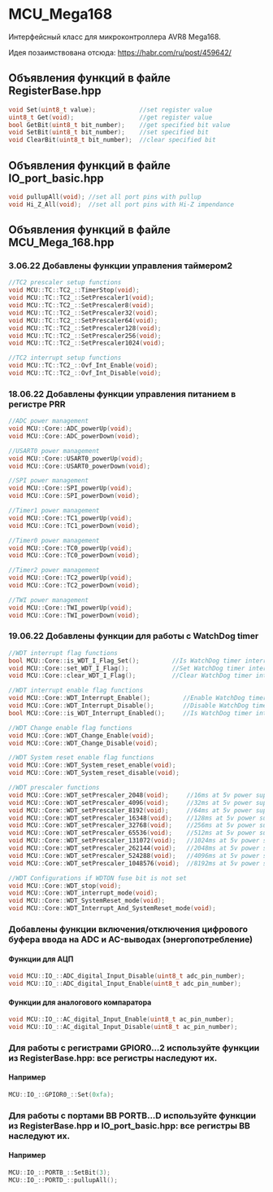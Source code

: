 # MCU_Mega168
Интерфейсный класс для микроконтроллера AVR8 Mega168.

Идея позаимствована отсюда: https://habr.com/ru/post/459642/

## Объявления функций в файле RegisterBase.hpp
```C++
void Set(uint8_t value);            //set register value
uint8_t Get(void);                  //get register value
bool GetBit(uint8_t bit_number);    //get specified bit value
void SetBit(uint8_t bit_number);    //set specified bit
void ClearBit(uint8_t bit_number);  //clear specified bit
```
## Объявления функций в файле IO_port_basic.hpp
```C++
void pullupAll(void); //set all port pins with pullup
void Hi_Z_All(void);  //set all port pins with Hi-Z impendance
```
## Объявления функций в файле MCU_Mega_168.hpp
### 3.06.22 Добавлены функции управления таймером2
```C++
//TC2 prescaler setup functions
void MCU::TC::TC2_::TimerStop(void);
void MCU::TC::TC2_::SetPrescaler1(void);
void MCU::TC::TC2_::SetPrescaler8(void);
void MCU::TC::TC2_::SetPrescaler32(void);
void MCU::TC::TC2_::SetPrescaler64(void);
void MCU::TC::TC2_::SetPrescaler128(void);
void MCU::TC::TC2_::SetPrescaler256(void);
void MCU::TC::TC2_::SetPrescaler1024(void);

//TC2 interrupt setup functions
void MCU::TC::TC2_::Ovf_Int_Enable(void);
void MCU::TC::TC2_::Ovf_Int_Disable(void);

```

### 18.06.22 Добавлены функции управления питанием в регистре PRR
```C++
//ADC power management
void MCU::Core::ADC_powerUp(void);
void MCU::Core::ADC_powerDown(void);

//USART0 power management
void MCU::Core::USART0_powerUp(void);
void MCU::Core::USART0_powerDown(void);

//SPI power management
void MCU::Core::SPI_powerUp(void);
void MCU::Core::SPI_powerDown(void);

//Timer1 power management
void MCU::Core::TC1_powerUp(void);
void MCU::Core::TC1_powerDown(void);

//Timer0 power management
void MCU::Core::TC0_powerUp(void);
void MCU::Core::TC0_powerDown(void);

//Timer2 power management
void MCU::Core::TC2_powerUp(void);
void MCU::Core::TC2_powerDown(void);

//TWI power management
void MCU::Core::TWI_powerUp(void);
void MCU::Core::TWI_powerDown(void);
```
### 19.06.22 Добавлены функции для работы с WatchDog timer
```C++
//WDT interrupt flag functions
bool MCU::Core::is_WDT_I_Flag_Set();         //Is WatchDog timer interrupt flag set?
void MCU::Core::set_WDT_I_Flag();            //Set WatchDog timer interrupt flag
void MCU::Core::clear_WDT_I_Flag();          //Clear WatchDog timer interrupt flag

//WDT interrupt enable flag functions
void MCU::Core::WDT_Interrupt_Enable();         //Enable WatchDog timer interrupt
void MCU::Core::WDT_Interrupt_Disable();        //Disable WatchDog timer interrupt
bool MCU::Core::is_WDT_Interrupt_Enabled();     //Is WatchDog timer interrupt enabled?

//WDT Change enable flag functions
void MCU::Core::WDT_Change_Enable(void);
void MCU::Core::WDT_Change_Disable(void);

//WDT System reset enable flag functions
void MCU::Core::WDT_System_reset_enable(void);
void MCU::Core::WDT_System_reset_disable(void);

//WDT prescaler functions
void MCU::Core::WDT_setPrescaler_2048(void);     //16ms at 5v power supply
void MCU::Core::WDT_setPrescaler_4096(void);     //32ms at 5v power supply
void MCU::Core::WDT_setPrescaler_8192(void);     //64ms at 5v power supply
void MCU::Core::WDT_setPrescaler_16348(void);    //128ms at 5v power supply
void MCU::Core::WDT_setPrescaler_32768(void);    //256ms at 5v power supply
void MCU::Core::WDT_setPrescaler_65536(void);    //512ms at 5v power supply
void MCU::Core::WDT_setPrescaler_131072(void);   //1024ms at 5v power supply
void MCU::Core::WDT_setPrescaler_262144(void);   //2048ms at 5v power supply
void MCU::Core::WDT_setPrescaler_524288(void);   //4096ms at 5v power supply
void MCU::Core::WDT_setPrescaler_1048576(void);  //8192ms at 5v power supply

//WDT Configurations if WDTON fuse bit is not set
void MCU::Core::WDT_stop(void);
void MCU::Core::WDT_interrupt_mode(void);
void MCU::Core::WDT_SystemReset_mode(void);
void MCU::Core::WDT_Interrupt_And_SystemReset_mode(void);
```
### Добавлены функции включения/отключения цифрового буфера ввода на ADC и AC-выводах (энергопотребление)
#### Функции для АЦП
```C++
void MCU::IO_::ADC_digital_Input_Disable(uint8_t adc_pin_number);
void MCU::IO_::ADC_digital_Input_Enable(uint8_t adc_pin_number);
```
#### Функции для аналогового компаратора
```C++
void MCU::IO_::AC_digital_Input_Enable(uint8_t ac_pin_number);
void MCU::IO_::AC_digital_Input_Disable(uint8_t ac_pin_number);
```
### Для работы с регистрами GPIOR0...2 используйте функции из RegisterBase.hpp: все регистры наследуют их.
#### Например
```C++
MCU::IO_::GPIOR0_::Set(0xfa);
```
### Для работы с портами ВВ PORTB...D используйте функции из RegisterBase.hpp и IO_port_basic.hpp: все регистры ВВ наследуют их.
#### Например
```C++
MCU::IO_::PORTB_::SetBit(3);
MCU::IO_::PORTD_::pullupAll();
```
